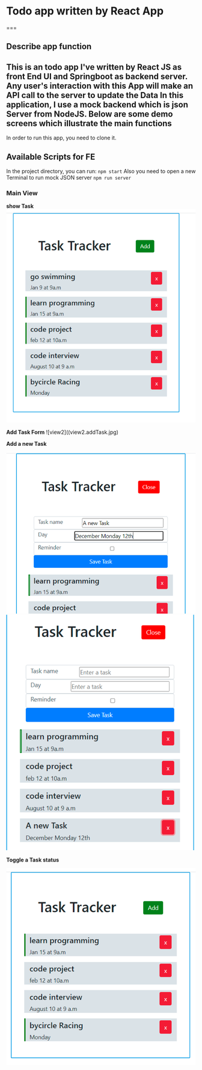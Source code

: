 # Todo app written by React App

===
## Describe app function

This is an todo app I've written by React JS as front End UI and Springboot as backend server. 
Any user's interaction with this App will make an API call to the server to update the Data
In this application, I use a mock backend which is json Server from NodeJS.
Below are some demo screens which illustrate the main functions 
---

In order to run this app, you need to clone it. 
## Available Scripts for FE

In the project directory, you can run:
`npm start`
Also you need to open a new Terminal to run mock JSON server
`npm run server`

### Main View

**show Task**
![view1](view1.showTask.jpg)

**Add Task Form**
![view2]((view2.addTask.jpg)

**Add a new Task**

![view3](view5.addATask.jpg)
![view3](view7.newTaskresult.jpg)

**Toggle a Task status**

![view3](view3.ToggleTask.jpg)
